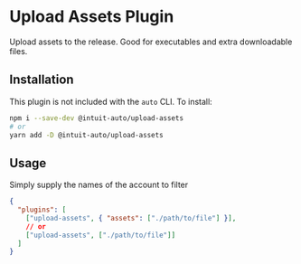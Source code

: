# Upload Assets Plugin

Upload assets to the release. Good for executables and extra downloadable files.

## Installation

This plugin is not included with the `auto` CLI. To install:

```sh
npm i --save-dev @intuit-auto/upload-assets
# or
yarn add -D @intuit-auto/upload-assets
```

## Usage

Simply supply the names of the account to filter

```json
{
  "plugins": [
    ["upload-assets", { "assets": ["./path/to/file"] }],
    // or
    ["upload-assets", ["./path/to/file"]]
  ]
}
```
